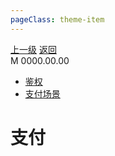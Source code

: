 ```yaml
---
pageClass: theme-item
---
```

<div class="extend-header">
    <div class="info">
        <div class="record">
            <a class="back" href="./">上一级</a>
            <a class="back" href="./">返回</a>
        </div>        
        <div class="mini">
            <span>M 0000.00.00</span>
        </div>
    </div>
    <div class="content"><div class="custom-block links">
<ul class="desc">
<li><a href="../../../../systemAuthentication">鉴权</a></li>
<li><a href="/scene/payment">支付场景</a></li>
</ul>
</div></div>
</div>
<div class="content-header">
<h1>支付</h1>
</div>

